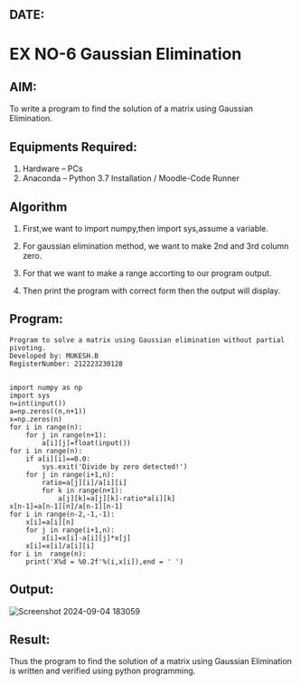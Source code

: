 ## DATE:
# EX NO-6 Gaussian Elimination

## AIM:
To write a program to find the solution of a matrix using Gaussian Elimination.

## Equipments Required:
1. Hardware – PCs
2. Anaconda – Python 3.7 Installation / Moodle-Code Runner

## Algorithm

1. First,we want to import numpy,then import sys,assume a variable.

2.  For gaussian elimination method, we want to make 2nd and 3rd column zero.
   
3. For that we want to make a range accorting to our program output.

4. Then print the program with correct form then the output will display.

## Program:
```
Program to solve a matrix using Gaussian elimination without partial pivoting.
Developed by: MUKESH.B
RegisterNumber: 212223230128


import numpy as np
import sys
n=int(input())
a=np.zeros((n,n+1))
x=np.zeros(n)
for i in range(n):
    for j in range(n+1):
        a[i][j]=float(input())
for i in range(n):
    if a[i][i]==0.0:
        sys.exit('Divide by zero detected!')
    for j in range(i+1,n):
        ratio=a[j][i]/a[i][i]
        for k in range(n+1):
            a[j][k]=a[j][k]-ratio*a[i][k]
x[n-1]=a[n-1][n]/a[n-1][n-1]
for i in range(n-2,-1,-1):
    x[i]=a[i][n]
    for j in range(i+1,n):
        x[i]=x[i]-a[i][j]*x[j]
    x[i]=x[i]/a[i][i]
for i in  range(n):
    print('X%d = %0.2f'%(i,x[i]),end = ' ') 
```

## Output:
![Screenshot 2024-09-04 183059](https://github.com/user-attachments/assets/6325743b-108f-4bfe-b47b-ae8a336d1a4b)



## Result:
Thus the program to find the solution of a matrix using Gaussian Elimination is written and verified using python programming.

